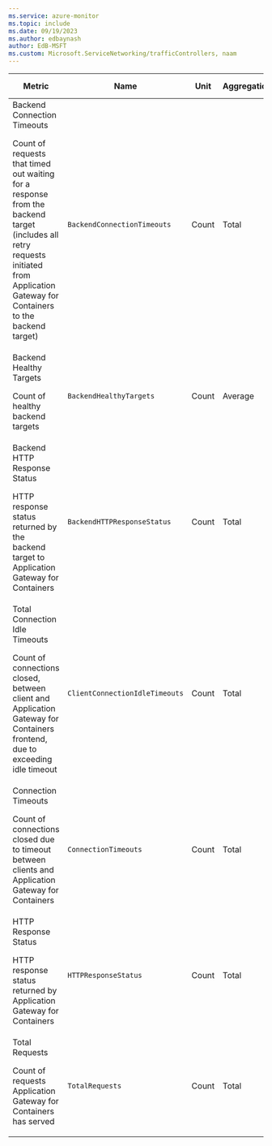 ```yaml
---
ms.service: azure-monitor
ms.topic: include
ms.date: 09/19/2023
ms.author: edbaynash
author: EdB-MSFT
ms.custom: Microsoft.ServiceNetworking/trafficControllers, naam
---
```

  
  
|Metric|Name|Unit|Aggregation|Dimensions|Time Grains|DS Export|
|---|---|---|---|---|---|---|
|Backend Connection Timeouts<p><p>Count of requests that timed out waiting for a response from the backend target (includes all retry requests initiated from Application Gateway for Containers to the backend target) |`BackendConnectionTimeouts` |Count |Total |Microsoft.regionName, BackendService|PT1M |Yes|
|Backend Healthy Targets<p><p>Count of healthy backend targets |`BackendHealthyTargets` |Count |Average |Microsoft.regionName, BackendService|PT1M |Yes|
|Backend HTTP Response Status<p><p>HTTP response status returned by the backend target to Application Gateway for Containers |`BackendHTTPResponseStatus` |Count |Total |Microsoft.regionName, BackendService, HttpResponseCode|PT1M |Yes|
|Total Connection Idle Timeouts<p><p>Count of connections closed, between client and Application Gateway for Containers frontend, due to exceeding idle timeout |`ClientConnectionIdleTimeouts` |Count |Total |Microsoft.regionName, Frontend|PT1M |Yes|
|Connection Timeouts<p><p>Count of connections closed due to timeout between clients and Application Gateway for Containers |`ConnectionTimeouts` |Count |Total |Microsoft.regionName, Frontend|PT1M |Yes|
|HTTP Response Status<p><p>HTTP response status returned by Application Gateway for Containers |`HTTPResponseStatus` |Count |Total |Microsoft.regionName, Frontend, HttpResponseCode|PT1M |Yes|
|Total Requests<p><p>Count of requests Application Gateway for Containers has served |`TotalRequests` |Count |Total |Microsoft.regionName, Frontend|PT1M |Yes|